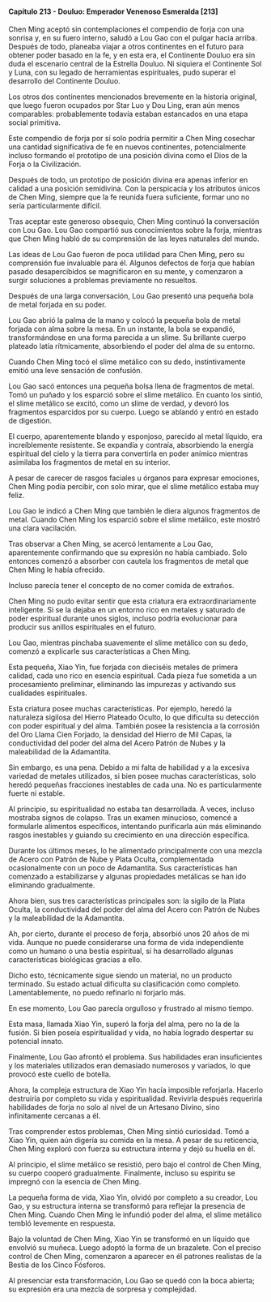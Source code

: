 
#### Capítulo 213 - Douluo: Emperador Venenoso Esmeralda [213]

Chen Ming aceptó sin contemplaciones el compendio de forja con una sonrisa y, en su fuero interno, saludó a Lou Gao con el pulgar hacia arriba. Después de todo, planeaba viajar a otros continentes en el futuro para obtener poder basado en la fe, y en esta era, el Continente Douluo era sin duda el escenario central de la Estrella Douluo. Ni siquiera el Continente Sol y Luna, con su legado de herramientas espirituales, pudo superar el desarrollo del Continente Douluo.

Los otros dos continentes mencionados brevemente en la historia original, que luego fueron ocupados por Star Luo y Dou Ling, eran aún menos comparables: probablemente todavía estaban estancados en una etapa social primitiva.

Este compendio de forja por sí solo podría permitir a Chen Ming cosechar una cantidad significativa de fe en nuevos continentes, potencialmente incluso formando el prototipo de una posición divina como el Dios de la Forja o la Civilización.

Después de todo, un prototipo de posición divina era apenas inferior en calidad a una posición semidivina. Con la perspicacia y los atributos únicos de Chen Ming, siempre que la fe reunida fuera suficiente, formar uno no sería particularmente difícil.

Tras aceptar este generoso obsequio, Chen Ming continuó la conversación con Lou Gao. Lou Gao compartió sus conocimientos sobre la forja, mientras que Chen Ming habló de su comprensión de las leyes naturales del mundo.

Las ideas de Lou Gao fueron de poca utilidad para Chen Ming, pero su comprensión fue invaluable para él. Algunos defectos de forja que habían pasado desapercibidos se magnificaron en su mente, y comenzaron a surgir soluciones a problemas previamente no resueltos.

Después de una larga conversación, Lou Gao presentó una pequeña bola de metal forjada en su poder.

Lou Gao abrió la palma de la mano y colocó la pequeña bola de metal forjada con alma sobre la mesa. En un instante, la bola se expandió, transformándose en una forma parecida a un slime. Su brillante cuerpo plateado latía rítmicamente, absorbiendo el poder del alma de su entorno.

Cuando Chen Ming tocó el slime metálico con su dedo, instintivamente emitió una leve sensación de confusión.

Lou Gao sacó entonces una pequeña bolsa llena de fragmentos de metal. Tomó un puñado y los esparció sobre el slime metálico. En cuanto los sintió, el slime metálico se excitó, como un slime de verdad, y devoró los fragmentos esparcidos por su cuerpo. Luego se ablandó y entró en estado de digestión.

El cuerpo, aparentemente blando y esponjoso, parecido al metal líquido, era increíblemente resistente. Se expandía y contraía, absorbiendo la energía espiritual del cielo y la tierra para convertirla en poder anímico mientras asimilaba los fragmentos de metal en su interior.

A pesar de carecer de rasgos faciales u órganos para expresar emociones, Chen Ming podía percibir, con solo mirar, que el slime metálico estaba muy feliz.

Lou Gao le indicó a Chen Ming que también le diera algunos fragmentos de metal. Cuando Chen Ming los esparció sobre el slime metálico, este mostró una clara vacilación.

Tras observar a Chen Ming, se acercó lentamente a Lou Gao, aparentemente confirmando que su expresión no había cambiado. Solo entonces comenzó a absorber con cautela los fragmentos de metal que Chen Ming le había ofrecido.

Incluso parecía tener el concepto de no comer comida de extraños.

Chen Ming no pudo evitar sentir que esta criatura era extraordinariamente inteligente. Si se la dejaba en un entorno rico en metales y saturado de poder espiritual durante unos siglos, incluso podría evolucionar para producir sus anillos espirituales en el futuro.

Lou Gao, mientras pinchaba suavemente el slime metálico con su dedo, comenzó a explicarle sus características a Chen Ming.

Esta pequeña, Xiao Yin, fue forjada con dieciséis metales de primera calidad, cada uno rico en esencia espiritual. Cada pieza fue sometida a un procesamiento preliminar, eliminando las impurezas y activando sus cualidades espirituales.

Esta criatura posee muchas características. Por ejemplo, heredó la naturaleza sigilosa del Hierro Plateado Oculto, lo que dificulta su detección con poder espiritual y del alma. También posee la resistencia a la corrosión del Oro Llama Cien Forjado, la densidad del Hierro de Mil Capas, la conductividad del poder del alma del Acero Patrón de Nubes y la maleabilidad de la Adamantita.

Sin embargo, es una pena. Debido a mi falta de habilidad y a la excesiva variedad de metales utilizados, si bien posee muchas características, solo heredó pequeñas fracciones inestables de cada una. No es particularmente fuerte ni estable.

Al principio, su espiritualidad no estaba tan desarrollada. A veces, incluso mostraba signos de colapso. Tras un examen minucioso, comencé a formularle alimentos específicos, intentando purificarla aún más eliminando rasgos inestables y guiando su crecimiento en una dirección específica.

Durante los últimos meses, lo he alimentado principalmente con una mezcla de Acero con Patrón de Nube y Plata Oculta, complementada ocasionalmente con un poco de Adamantita. Sus características han comenzado a estabilizarse y algunas propiedades metálicas se han ido eliminando gradualmente.

Ahora bien, sus tres características principales son: la sigilo de la Plata Oculta, la conductividad del poder del alma del Acero con Patrón de Nubes y la maleabilidad de la Adamantita.

Ah, por cierto, durante el proceso de forja, absorbió unos 20 años de mi vida. Aunque no puede considerarse una forma de vida independiente como un humano o una bestia espiritual, sí ha desarrollado algunas características biológicas gracias a ello.

Dicho esto, técnicamente sigue siendo un material, no un producto terminado. Su estado actual dificulta su clasificación como completo. Lamentablemente, no puedo refinarlo ni forjarlo más.

En ese momento, Lou Gao parecía orgulloso y frustrado al mismo tiempo.

Esta masa, llamada Xiao Yin, superó la forja del alma, pero no la de la fusión. Si bien poseía espiritualidad y vida, no había logrado despertar su potencial innato.

Finalmente, Lou Gao afrontó el problema. Sus habilidades eran insuficientes y los materiales utilizados eran demasiado numerosos y variados, lo que provocó este cuello de botella.

Ahora, la compleja estructura de Xiao Yin hacía imposible reforjarla. Hacerlo destruiría por completo su vida y espiritualidad. Revivirla después requeriría habilidades de forja no solo al nivel de un Artesano Divino, sino infinitamente cercanas a él.

Tras comprender estos problemas, Chen Ming sintió curiosidad. Tomó a Xiao Yin, quien aún digería su comida en la mesa. A pesar de su reticencia, Chen Ming exploró con fuerza su estructura interna y dejó su huella en él.

Al principio, el slime metálico se resistió, pero bajo el control de Chen Ming, su cuerpo cooperó gradualmente. Finalmente, incluso su espíritu se impregnó con la esencia de Chen Ming.

La pequeña forma de vida, Xiao Yin, olvidó por completo a su creador, Lou Gao, y su estructura interna se transformó para reflejar la presencia de Chen Ming. Cuando Chen Ming le infundió poder del alma, el slime metálico tembló levemente en respuesta.

Bajo la voluntad de Chen Ming, Xiao Yin se transformó en un líquido que envolvió su muñeca. Luego adoptó la forma de un brazalete. Con el preciso control de Chen Ming, comenzaron a aparecer en él patrones realistas de la Bestia de los Cinco Fósforos.

Al presenciar esta transformación, Lou Gao se quedó con la boca abierta; su expresión era una mezcla de sorpresa y complejidad.